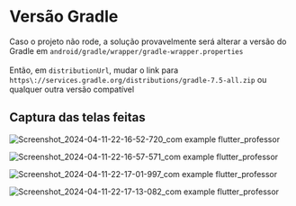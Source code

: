 # Versão Gradle

Caso o projeto não rode, a solução provavelmente será alterar a versão do Gradle em <code>android/gradle/wrapper/gradle-wrapper.properties</code> <br><br>
Então, em <code>distributionUrl</code>, mudar o link para <code>https\\://services.gradle.org/distributions/gradle-7.5-all.zip</code> ou qualquer outra versão compatível

## Captura das telas feitas

![Screenshot_2024-04-11-22-16-52-720_com example flutter_professor](https://github.com/subteste/FlutterProfessor/assets/116468513/23aa01f3-b7d2-4c56-acda-9bf30caeed83)

![Screenshot_2024-04-11-22-16-57-571_com example flutter_professor](https://github.com/subteste/FlutterProfessor/assets/116468513/4eb77699-12e7-4846-8e7d-8ae3c48effad)

![Screenshot_2024-04-11-22-17-01-997_com example flutter_professor](https://github.com/subteste/FlutterProfessor/assets/116468513/7e43da1c-c3f7-4ddc-8d3f-d86252fcfb9d)

![Screenshot_2024-04-11-22-17-13-082_com example flutter_professor](https://github.com/subteste/FlutterProfessor/assets/116468513/ade78e58-812a-486d-9d3a-09de0d773cbf)
